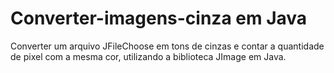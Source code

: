 # Converter-imagens-cinza em Java
Converter um arquivo JFileChoose em tons de cinzas e contar a quantidade de pixel com a mesma cor, utilizando a biblioteca JImage em Java.
